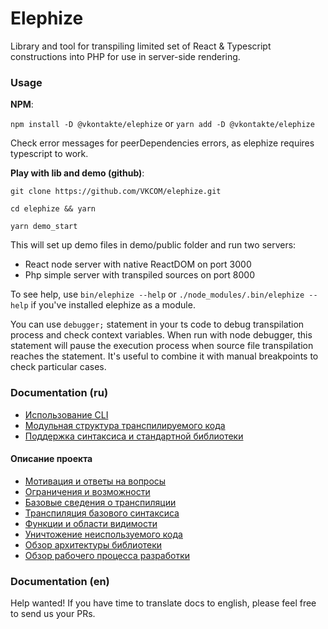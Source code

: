 # Elephize

Library and tool for transpiling limited set of React & Typescript constructions into PHP for use in server-side rendering.

### Usage

**NPM**:

`npm install -D @vkontakte/elephize`
or
`yarn add -D @vkontakte/elephize`

Check error messages for peerDependencies errors, as elephize requires typescript to work.

**Play with lib and demo (github)**:

`git clone https://github.com/VKCOM/elephize.git`

`cd elephize && yarn`

`yarn demo_start`

This will set up demo files in demo/public folder and run two servers:
- React node server with native ReactDOM on port 3000
- Php simple server with transpiled sources on port 8000

To see help, use `bin/elephize --help` or `./node_modules/.bin/elephize --help` if you've installed elephize as a module. 

You can use `debugger;` statement in your ts code to debug transpilation process and check context variables. When run with
node debugger, this statement will pause the execution process when source file transpilation reaches the statement.
It's useful to combine it with manual breakpoints to check particular cases.

### Documentation (ru)

- [Использование CLI](doc/usage-cli.md)
- [Модульная структура транспилируемого кода](doc/modules.md)
- [Поддержка синтаксиса и стандартной библиотеки](doc/support.md)

#### Описание проекта
- [Мотивация и ответы на вопросы](doc/project-description/motivation.md)
- [Ограничения и возможности](doc/project-description/restrictions-and-opportunities.md)
- [Базовые сведения о транспиляции](doc/project-description/transpilation-basics.md)
- [Транспиляция базового синтаксиса](doc/project-description/basic-syntax.md)
- [Функции и области видимости](doc/project-description/functions-and-visibility.md)
- [Уничтожение неиспользуемого кода](doc/project-description/unused-code-elimination.md)
- [Обзор архитектуры библиотеки](doc/project-description/basic-architecture.md)
- [Обзор рабочего процесса разработки](doc/project-description/basic-workflow.md)

### Documentation (en)

Help wanted! If you have time to translate docs to english, please feel free to send us your PRs.

